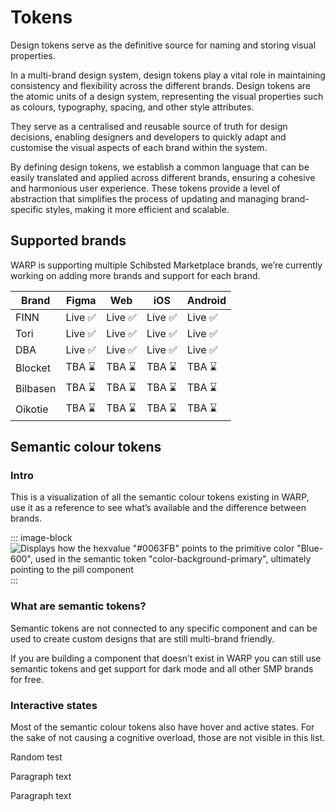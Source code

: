 # Tokens
Design tokens serve as the definitive source for naming and storing visual properties.

In a multi-brand design system, design tokens play a vital role in maintaining consistency and flexibility across the different brands. Design tokens are the atomic units of a design system, representing the visual properties such as colours, typography, spacing, and other style attributes.

They serve as a centralised and reusable source of truth for design decisions, enabling designers and developers to quickly adapt and customise the visual aspects of each brand within the system.

By defining design tokens, we establish a common language that can be easily translated and applied across different brands, ensuring a cohesive and harmonious user experience. These tokens provide a level of abstraction that simplifies the process of updating and managing brand-specific styles, making it more efficient and scalable.

## Supported brands
WARP is supporting multiple Schibsted Marketplace brands, we’re currently working on adding more brands and support for each brand.

<!--- 
TODO
Add token support status on brands: https://nmp-jira.atlassian.net/browse/WARP-591
(dtalakoubi404 - Sep 30 2024)
-->

| Brand       | Figma       | Web         | iOS         | Android     |
| ----------- | ----------- | ----------- | ----------- | ----------- |   
| FINN        | Live ✅     | Live ✅     | Live ✅     | Live ✅     |
| Tori        | Live ✅     | Live ✅     | Live ✅     | Live ✅     |
| DBA         | Live ✅     | Live ✅     | Live ✅     | Live ✅     |
| Blocket     | TBA ⌛      | TBA ⌛      | TBA ⌛      | TBA ⌛      |
| Bilbasen    | TBA ⌛      | TBA ⌛      | TBA ⌛      | TBA ⌛      |
| Oikotie     | TBA ⌛      | TBA ⌛      | TBA ⌛      | TBA ⌛      |

## Semantic colour tokens

### Intro
This is a visualization of all the semantic colour tokens existing in WARP, use it as a reference to see what’s available and the difference between brands.

::: image-block
![Displays how the hexvalue "#0063FB" points to the primitive color "Blue-600", used in the semantic token "color-background-primary", ultimately pointing to the pill component](/images/foundations/design-token-structure.png)
:::

### What are semantic tokens?
Semantic tokens are not connected to any specific component and can be used to create custom designs that are still multi-brand friendly.

If you are building a component that doesn’t exist in WARP you can still use semantic tokens and get support for dark mode and all other SMP brands for free.

### Interactive states
Most of the semantic colour tokens also have hover and active states. For the sake of not causing a cognitive overload, those are not visible in this list.




Random test

<p class="text-body"> Paragraph text</p>
<p class="text-m"> Paragraph text</p>